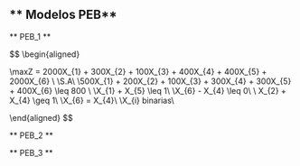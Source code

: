 ## ** Modelos PEB**



** PEB_1 **

$$
\begin{aligned}

\\maxZ = 2000X_{1} + 300X_{2} + 100X_{3} + 400X_{4} + 400X_{5} + 2000X_{6} \\
\\S.A\\
\\500X_{1} + 200X_{2} + 100X_{3} + 300X_{4} + 300X_{5} + 400X_{6} \leq 800 \\
\\X_{1} + X_{5} \leq 1\\
\\X_{6} - X_{4} \leq 0\\
\\ X_{2} + X_{4} \geq 1\\
\\X_{6} = X_{4}\\
\\X_{i} binarias\\

\end{aligned}
$$



** PEB_2 **

** PEB_3 **

